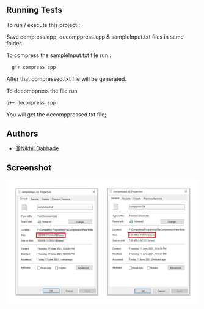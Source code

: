 
## Running Tests

To run / execute this project : 


Save compress.cpp, decomppress.cpp & sampleInput.txt files in same folder.


To compress the sampleInput.txt file run :
```bash
  g++ compress.cpp
```
After that compressed.txt file will be generated.
  

  To decomppress the file run 

  ```bash
  g++ decompress.cpp
```

You will get the decomppressed.txt file;

## Authors

- [@Nikhil Dabhade](https://www.linkedin.com/in/nikhil-dabhade-1519131a7/)



## Screenshot

<img src="screenshot.png">